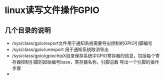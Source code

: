 # linux读写文件操作GPIO
## 几个目录的说明
 * /sys/class/gpio/export文件用于通知系统需要导出控制的GPIO引脚编号
 * /sys/class/gpio/unexport 用于通知系统取消导出
 * /sys/class/gpio/gpiochipX目录保存系统中GPIO寄存器的信息，包括每个寄存器控制引脚的起始编号base，寄存器名称，引脚总数 导出一个引脚的操作步骤
 * 
